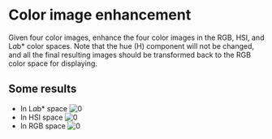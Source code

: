 # Color image enhancement
Given four color images, enhance the four color images in the RGB, HSI, and L*a*b* color spaces.
Note that the hue (H) component will not be changed, and all the final resulting images should be transformed back to the RGB color space for displaying.
## Some results
- In L*a*b* space
![0](https://github.com/yuu200219/Image-Processing/assets/85803667/88a85c32-df5b-4a20-a055-bcf8421db6b6)
- In HSI space
![0](https://github.com/yuu200219/Image-Processing/assets/85803667/29c49341-5942-43b3-8235-fa99c6a94b6e)
- In RGB space
![0](https://github.com/yuu200219/Image-Processing/assets/85803667/974e4d52-3673-4479-83e0-44e02d4e03cc)
